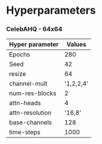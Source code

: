 # Hyperparameters
### CelebAHQ - 64x64
| Hyper parameter |    Values |
|-----------------|-----------|
| Epochs          |    280    |
| Seed            |     42    |
| resize          |     64    |
| channel-mult    | '1,2,2,4' |
| num-res-blocks  |     2     |
| attn-heads      |     4     |
| attn-resolution |   '16,8'  |
| base-channels   |    128    |
| time-steps      |    1000   |

